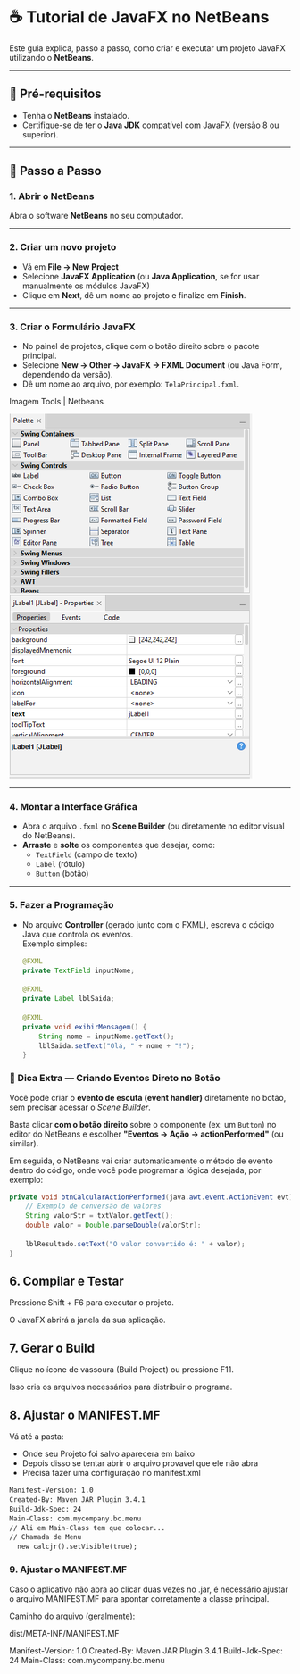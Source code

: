 # ☕ Tutorial de JavaFX no NetBeans

Este guia explica, passo a passo, como criar e executar um projeto JavaFX utilizando o **NetBeans**.

---

## 🔧 Pré-requisitos

- Tenha o **NetBeans** instalado.  
- Certifique-se de ter o **Java JDK** compatível com JavaFX (versão 8 ou superior).

---

## 🚀 Passo a Passo

### 1. Abrir o NetBeans
Abra o software **NetBeans** no seu computador.

---

### 2. Criar um novo projeto
- Vá em **File → New Project**  
- Selecione **JavaFX Application** (ou **Java Application**, se for usar manualmente os módulos JavaFX)  
- Clique em **Next**, dê um nome ao projeto e finalize em **Finish**.

---

### 3. Criar o Formulário JavaFX
- No painel de projetos, clique com o botão direito sobre o pacote principal.  
- Selecione **New → Other → JavaFX → FXML Document** (ou Java Form, dependendo da versão).  
- Dê um nome ao arquivo, por exemplo: `TelaPrincipal.fxml`.

Imagem Tools | Netbeans

![Netbenas-tools](https://github.com/SidneiAJr/Documentacao/blob/main/prints/10.PNG)

---

### 4. Montar a Interface Gráfica
- Abra o arquivo `.fxml` no **Scene Builder** (ou diretamente no editor visual do NetBeans).  
- **Arraste** e **solte** os componentes que desejar, como:
  - `TextField` (campo de texto)
  - `Label` (rótulo)
  - `Button` (botão)

---

### 5. Fazer a Programação
- No arquivo **Controller** (gerado junto com o FXML), escreva o código Java que controla os eventos.  
  Exemplo simples:

  ```java
  @FXML
  private TextField inputNome;
  
  @FXML
  private Label lblSaida;
  
  @FXML
  private void exibirMensagem() {
      String nome = inputNome.getText();
      lblSaida.setText("Olá, " + nome + "!");
  }
  ```

### 🧠 Dica Extra — Criando Eventos Direto no Botão

Você pode criar o **evento de escuta (event handler)** diretamente no botão, sem precisar acessar o *Scene Builder*.

Basta clicar **com o botão direito** sobre o componente (ex: um `Button`) no editor do NetBeans e escolher **"Eventos → Ação → actionPerformed"** (ou similar).

Em seguida, o NetBeans vai criar automaticamente o método de evento dentro do código, onde você pode programar a lógica desejada, por exemplo:

```java
private void btnCalcularActionPerformed(java.awt.event.ActionEvent evt) {                                            
    // Exemplo de conversão de valores
    String valorStr = txtValor.getText();
    double valor = Double.parseDouble(valorStr);
    
    lblResultado.setText("O valor convertido é: " + valor);
}
```

## 6. Compilar e Testar

Pressione Shift + F6 para executar o projeto.

O JavaFX abrirá a janela da sua aplicação.


## 7. Gerar o Build

Clique no ícone de vassoura (Build Project) ou pressione F11.

Isso cria os arquivos necessários para distribuir o programa.

## 8. Ajustar o MANIFEST.MF

Vá até a pasta:
- Onde seu Projeto foi salvo aparecera em baixo
- Depois disso se tentar abrir o arquivo provavel que ele não abra
- Precisa fazer uma configuração no manifest.xml


```xml
Manifest-Version: 1.0
Created-By: Maven JAR Plugin 3.4.1
Build-Jdk-Spec: 24
Main-Class: com.mycompany.bc.menu
// Ali em Main-Class tem que colocar...
// Chamada de Menu
  new calcjr().setVisible(true);
```

### 9. Ajustar o MANIFEST.MF

Caso o aplicativo não abra ao clicar duas vezes no .jar, é necessário ajustar o arquivo MANIFEST.MF para apontar corretamente a classe principal.

Caminho do arquivo (geralmente):

dist/META-INF/MANIFEST.MF

Manifest-Version: 1.0
Created-By: Maven JAR Plugin 3.4.1
Build-Jdk-Spec: 24
Main-Class: com.mycompany.bc.menu

